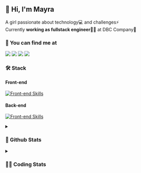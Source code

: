 ## 👋 Hi, I'm Mayra

A girl passionate about technology💻 and challenges⚡  
Currently **working as fullstack engineer**👩‍💻 at DBC Company🚀   

### 💬 You can find me at

<a href="https://mayra.dev" target="_blank" rel="noopener"><img src="https://img.shields.io/badge/-mayra.dev-005FED?style=flat&logo=Google-chrome&logoColor=white"/></a>
<a href="https://linkedin.com/in/mayraamaral" target="_blank" rel="noopener"><img src="https://img.shields.io/badge/-/mayraamaral-0077B5?style=flat&logo=Linkedin&logoColor=white"/></a>
<a href="mailto:mayra@mayra.dev" target="_blank" rel="noopener"><img src="https://img.shields.io/badge/-mayra@mayra.dev-D14836?style=flat&logo=Gmail&logoColor=white"/></a>
<a href="" target="_blank" rel="noopener"><img src="https://img.shields.io/badge/-mayraamaral-7289DA?style=flat&logo=Discord&logoColor=white"/></a>

### 🛠️ Stack
#### Front-end

[![Front-end Skills](https://skillicons.dev/icons?i=react,next,redux,styledcomponents,html,css,sass,js,ts,figma)](https://skillicons.dev)
#### Back-end

[![Front-end Skills](https://skillicons.dev/icons?i=java,spring,postgres,git,linux,bash,nodejs,docker,jenkins)](https://skillicons.dev)


<details>
    <summary><h3>📌 Github Stats</h3></summary>
    <div align="center">
        <table>
      <td><img height="160em" src="https://github-readme-stats.vercel.app/api?username=mayraamaral&show_icons=true&theme=algolia&hide_border=true&hide=stars&count_private=true" alt="Readme stats"></td>
      <td><img height="160em" src="https://github-readme-stats.vercel.app/api/top-langs/?username=mayraamaral&&layout=compact&&theme=algolia&hide_border=true&langs_count=6" alt="Language stats"></td>
       </table>
  </div> 
    

  <p align="center">
    <img src="https://github-readme-streak-stats.herokuapp.com?user=mayraamaral&theme=dark&hide_border=true&date_format=j%20M%5B%20Y%5D&locale=pt-br&background=050F2C&ring=0195DD&fire=23AA7D&currStreakLabel=23AA7D" alt="Streak stats">
  </p> 
</details>

<details>
  <summary><h3>👩‍💻 Coding Stats</h3></summary>
  
  <!--START_SECTION:waka-->
![Code Time](http://img.shields.io/badge/Code%20Time-152%20hrs%2023%20mins-blue)

**🐱 My GitHub Data** 

> 📦 578.3 kB Used in GitHub's Storage 
 > 
> 🏆 299 Contributions in the Year 2023
 > 
> 🚫 Not Opted to Hire
 > 
> 📜 51 Public Repositories 
 > 
> 🔑 24 Private Repositories 
 > 
**I'm an Early 🐤** 

```text
🌞 Morning                301 commits         ███░░░░░░░░░░░░░░░░░░░░░░   13.58 % 
🌆 Daytime                1058 commits        ████████████░░░░░░░░░░░░░   47.74 % 
🌃 Evening                738 commits         ████████░░░░░░░░░░░░░░░░░   33.30 % 
🌙 Night                  119 commits         █░░░░░░░░░░░░░░░░░░░░░░░░   05.37 % 
```
📅 **I'm Most Productive on Monday** 

```text
Monday                   457 commits         █████░░░░░░░░░░░░░░░░░░░░   20.62 % 
Tuesday                  355 commits         ████░░░░░░░░░░░░░░░░░░░░░   16.02 % 
Wednesday                288 commits         ███░░░░░░░░░░░░░░░░░░░░░░   13.00 % 
Thursday                 394 commits         ████░░░░░░░░░░░░░░░░░░░░░   17.78 % 
Friday                   344 commits         ████░░░░░░░░░░░░░░░░░░░░░   15.52 % 
Saturday                 130 commits         █░░░░░░░░░░░░░░░░░░░░░░░░   05.87 % 
Sunday                   248 commits         ███░░░░░░░░░░░░░░░░░░░░░░   11.19 % 
```


📊 **This Week I Spent My Time On** 

```text
🕑︎ Time Zone: America/Sao_Paulo

💬 Programming Languages: 
Java                     1 hr 17 mins        ██████████████░░░░░░░░░░░   57.15 % 
PHP                      46 mins             █████████░░░░░░░░░░░░░░░░   34.50 % 
GitIgnore file           9 mins              ██░░░░░░░░░░░░░░░░░░░░░░░   06.91 % 
JSON                     1 min               ░░░░░░░░░░░░░░░░░░░░░░░░░   00.87 % 
Markdown                 0 secs              ░░░░░░░░░░░░░░░░░░░░░░░░░   00.57 % 

🔥 Editors: 
IntelliJ                 1 hr 14 mins        ██████████████░░░░░░░░░░░   55.53 % 
PhpStorm                 46 mins             █████████░░░░░░░░░░░░░░░░   34.50 % 
VS Code                  13 mins             ██░░░░░░░░░░░░░░░░░░░░░░░   09.97 % 

💻 Operating System: 
Linux                    2 hrs 14 mins       █████████████████████████   100.00 % 
```

**I Mostly Code in JavaScript** 

```text
JavaScript               99 repos            ███████░░░░░░░░░░░░░░░░░░   27.27 % 
TypeScript               95 repos            ███████░░░░░░░░░░░░░░░░░░   26.17 % 
HTML                     89 repos            ██████░░░░░░░░░░░░░░░░░░░   24.52 % 
Java                     59 repos            ████░░░░░░░░░░░░░░░░░░░░░   16.25 % 
PHP                      1 repo              ░░░░░░░░░░░░░░░░░░░░░░░░░   00.28 % 
```




 Last Updated on 18/09/2023 18:45:11 UTC
<!--END_SECTION:waka-->

</details>
